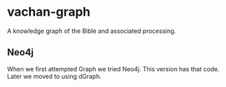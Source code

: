 # vachan-graph
A knowledge graph of the Bible and associated processing.

## Neo4j
When we first attempted Graph we tried Neo4j. This version has that code. Later we moved to using dGraph.